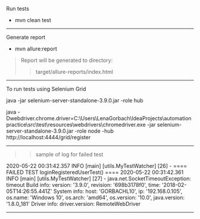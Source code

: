  Run tests

* mvn clean test

***
 Generate report 

* mvn allure:report

> Report will be generated tо directory: 
>> target/allure-reports/index.html

***
To run tests using Selenium Grid

java -jar selenium-server-standalone-3.9.0.jar -role hub

java -Dwebdriver.chrome.driver=C:\Users\LenaGorbach\IdeaProjects\automationpractice\src\test\resources\webdrivers\chromedriver.exe -jar selenium-server-standalone-3.9.0.jar -role node -hub http://localhost:4444/grid/register

***
>>sample of log for failed test

2020-05-22 00:31:42.357 INFO [main] [utils.MyTestWatcher] [26] - ==== FAILED TEST loginRegisteredUserTest() ====
2020-05-22 00:31:42.361 INFO [main] [utils.MyTestWatcher] [27] - java.net.SocketTimeoutException: timeout
Build info: version: '3.9.0', revision: '698b3178f0', time: '2018-02-05T14:26:55.441Z'
System info: host: 'GORBACHL10', ip: '192.168.0.105', os.name: 'Windows 10', os.arch: 'amd64', os.version: '10.0', java.version: '1.8.0_181'
Driver info: driver.version: RemoteWebDriver

***